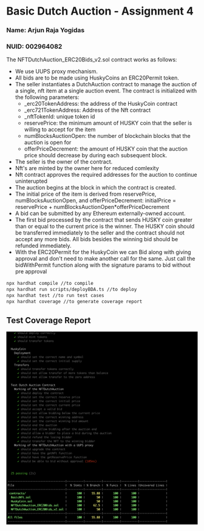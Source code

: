 # Basic Dutch Auction - Assignment 4
### Name: Arjun Raja Yogidas
### NUID: 002964082

The NFTDutchAuction_ERC20Bids_v2.sol contract works as follows:

- We use UUPS proxy mechanism.
- All bids are to be made using HuskyCoins an ERC20Permit token.
- The seller instantiates a DutchAuction contract to manage the auction of a single, nft item at a single auction event. The contract is initialized with the following parameters: 
    - _erc20TokenAddress: the address of the HuskyCoin contract
    - _erc721TokenAddress: Address of the Nft contract
    - _nftTokenId: unique token id
    - reservePrice: the minimum amount of HUSKY coin that the seller is willing to accept for the item 
    - numBlocksAuctionOpen: the number of blockchain blocks that the auction is open for
    - offerPriceDecrement: the amount of HUSKY coin that the auction price should decrease by during each subsequent block. 
- The seller is the owner of the contract. 
- Nft's are minted by the owner here for reduced comlexity
- Nft contract approves the required addresses for the auction to continue uninterupted
- The auction begins at the block in which the contract is created. 
- The initial price of the item is derived from reservePrice, numBlocksAuctionOpen, and  offerPriceDecrement: initialPrice = reservePrice + numBlocksAuctionOpen*offerPriceDecrement 
- A bid can be submitted by any Ethereum externally-owned account. 
- The first bid processed by the contract that sends HUSKY coin greater than or equal to the current price is the  winner. The HUSKY coin should be transferred immediately to the seller and the contract should not accept  any more bids. All bids besides the winning bid should be refunded immediately. 
- With the ERC20Permit for the HuskyCoin we can Bid along with giving approval and don't need to make another call for the same. Just call the bidWithPermit function along with the signature params to bid without pre approval

```shell
npx hardhat compile //to compile
npx hardhat run scripts/deployBDA.ts //to deploy
npx hardhat test //to run test cases
npx hardhat coverage //to generate coverage report
```
## Test Coverage Report
![Coverage Report](coverageReport.png)